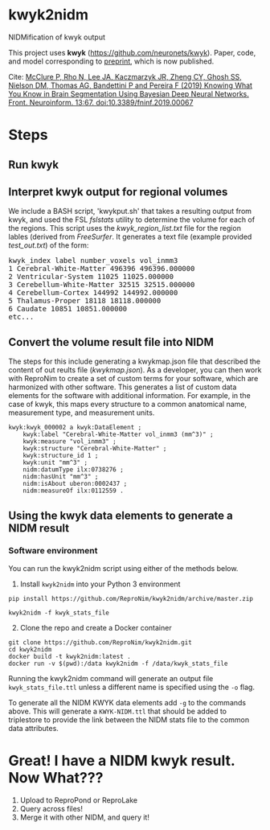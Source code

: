 # kwyk2nidm
NIDMification of kwyk output

This project uses **kwyk** (https://github.com/neuronets/kwyk).
Paper, code, and model corresponding to [preprint](https://arxiv.org/abs/1812.01719), which is now published.

Cite: [McClure P, Rho N, Lee JA, Kaczmarzyk JR, Zheng CY, Ghosh SS, Nielson DM, Thomas AG, Bandettini P and Pereira F (2019) Knowing What You Know in Brain Segmentation Using Bayesian Deep Neural Networks. Front. Neuroinform. 13:67. doi:10.3389/fninf.2019.00067](https://www.frontiersin.org/articles/10.3389/fninf.2019.00067/full)

# Steps
## Run kwyk

## Interpret kwyk output for regional volumes
We include a BASH script, 'kwykput.sh' that takes a resulting output from kwyk, and used the FSL *fslstats* utility to determine the volume for each of the regions. This script uses the *kwyk_region_list.txt* file for the region lables (derived from *FreeSurfer*. It generates a text file (example provided *test_out.txt*) of the form:

<pre>
kwyk_index label number_voxels vol_inmm3
1 Cerebral-White-Matter 496396 496396.000000 
2 Ventricular-System 11025 11025.000000 
3 Cerebellum-White-Matter 32515 32515.000000 
4 Cerebellum-Cortex 144992 144992.000000 
5 Thalamus-Proper 18118 18118.000000 
6 Caudate 10851 10851.000000 
etc...
</pre>

## Convert the volume result file into NIDM
The steps for this include generating a kwykmap.json file that described 
the content of out reults file (*kwykmap.json*). As a developer, you can 
then work with ReproNim to create a set of custom terms for your software,
which are harmonized with other software. This generates a list of custom
data elements for the software with additional information. For example,
in the case of kwyk, this maps every structure to a common anatomical name,
measurement type, and measurement units.

```
kwyk:kwyk_000002 a kwyk:DataElement ;
    kwyk:label "Cerebral-White-Matter vol_inmm3 (mm^3)" ;
    kwyk:measure "vol_inmm3" ;
    kwyk:structure "Cerebral-White-Matter" ;
    kwyk:structure_id 1 ;
    kwyk:unit "mm^3" ;
    nidm:datumType ilx:0738276 ;
    nidm:hasUnit "mm^3" ;
    nidm:isAbout uberon:0002437 ;
    nidm:measureOf ilx:0112559 .
```

## Using the kwyk data elements to generate a NIDM result

### Software environment

You can run the kwyk2nidm script using either of the methods below.

1. Install `kwyk2nidm` into your Python 3 environment

```
pip install https://github.com/ReproNim/kwyk2nidm/archive/master.zip

kwyk2nidm -f kwyk_stats_file
```

2. Clone the repo and create a Docker container

```
git clone https://github.com/ReproNim/kwyk2nidm.git
cd kwyk2nidm
docker build -t kwyk2nidm:latest .
docker run -v $(pwd):/data kwyk2nidm -f /data/kwyk_stats_file
```

Running the kwyk2nidm command will generate an output file 
`kwyk_stats_file.ttl` unless a different name is specified using the 
`-o` flag.

To generate all the NIDM KWYK data elements add `-g` to the commands above. 
This will generate a `KWYK-NIDM.ttl` that should be added to triplestore
to provide the link between the NIDM stats file to the common data attributes.
 
# Great!  I have a NIDM **kwyk** result.  Now What???

1. Upload to ReproPond or ReproLake
2. Query across files!
3. Merge it with other NIDM, and query it!
